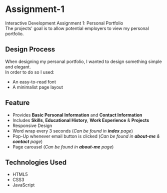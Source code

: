 # Assignment-1
Interactive Development Assignment 1: Personal Portfolio  
The projects' goal is to allow potential employers to view my personal portfolio.

## Design Process
When designing my personal portfolio, I wanted to design something simple and elegant.  
In order to do so I used:  
- An easy-to-read font
- A minimalist page layout

## Feature
- Provides **Basic Personal Information** and **Contact Information**
- Includes **Skills**, **Educational History**, **Work Experience** & **Projects**
- Responsive Design
- Word wrap every 3 seconds (*Can be found in **index** page*)
- Pop-Up whenever email button is clicked (*Can be found in **about-me** & **contact** page*)
- Page carousel (*Can be found in **about-me** page*)

## Technologies Used
- HTML5
- CSS3
- JavaScript
